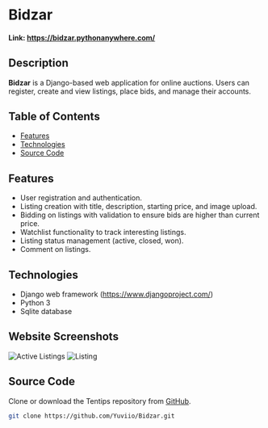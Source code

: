 # Bidzar
#### Link: https://bidzar.pythonanywhere.com/

## Description

**Bidzar** is a Django-based web application for online auctions. Users can register, create and view listings, place bids, and manage their accounts.

## Table of Contents

- [Features](#features)
- [Technologies](#technologies)
- [Source Code](#source-code)

## Features

- User registration and authentication.
- Listing creation with title, description, starting price, and image upload.
- Bidding on listings with validation to ensure bids are higher than current price.
- Watchlist functionality to track interesting listings.
- Listing status management (active, closed, won).
- Comment on listings.

## Technologies
- Django web framework (https://www.djangoproject.com/)
- Python 3
- Sqlite database

## Website Screenshots

![Active Listings](https://github.com/user-attachments/assets/aa4acb05-72f3-4f92-ae93-610255439480)
![Listing](https://github.com/user-attachments/assets/b750d51e-357b-4ec5-a37f-c1b4a2f6d643)


## Source Code

 Clone or download the Tentips repository from [GitHub](https://github.com/Yuviio/Bidzar.git).

   ```bash
   git clone https://github.com/Yuviio/Bidzar.git
